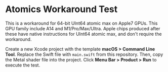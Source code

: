 # Atomics Workaround Test

This is a workaround for 64-bit UInt64 atomic max on Apple7 GPUs. This GPU family include A14 and M1/Pro/Max/Ultra. Apple chips produced after these have native instructions for UInt64 atomic max, and don't require the workaround.

Create a new Xcode project with the template <b>macOS > Command Line Tool</b>. Replace the Swift file with `main.swift` from this repository. Then, copy the Metal shader file into the project. Click <b>Menu Bar > Product > Run</b> to execute the test.

